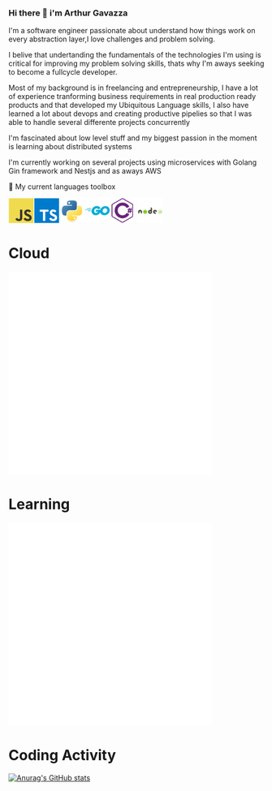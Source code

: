 ### Hi there 👋 i'm Arthur Gavazza
<p>I'm a software engineer passionate about understand how things work on every abstraction layer,I
  love challenges and problem solving. 
</p>
<p>I belive that undertanding the fundamentals of the technologies I'm using is critical for improving my problem solving skills, 
thats why I'm aways seeking to become a fullcycle developer.
</p>
<p>Most of my background is in freelancing and entrepreneurship, I have a lot of experience
tranforming business requirements in real production ready products and that developed my Ubiquitous Language skills, 
 I also have learned a lot about devops and creating productive pipelies so that I was able to handle several differente projects 
 concurrently 
</p>
<p>I'm fascinated about low level stuff and my biggest passion in the moment is learning about distributed systems</p>
<p> I'm currently working on several projects using microservices with Golang Gin framework and Nestjs and as aways AWS </p>

🧰 My current languages toolbox


<img src="https://github.com/devicons/devicon/blob/master/icons/javascript/javascript-original.svg" alt="JavaScript Logo" width="50" height="50"/><img src="https://github.com/devicons/devicon/blob/master/icons/typescript/typescript-plain.svg" alt="Typescript Logo" width="50" height="50"/><img src="https://github.com/devicons/devicon/blob/master/icons/python/python-original.svg" alt="Python Logo" width="50" height="50"/><img src="https://github.com/devicons/devicon/blob/master/icons/go/go-original-wordmark.svg" alt="Go Logo" width="50" height="50"/><img src="https://github.com/devicons/devicon/blob/master/icons/csharp/csharp-line.svg" alt="C# Logo" width="50" height="50"/>
<img src="https://github.com/devicons/devicon/blob/master/icons/nodejs/nodejs-original-wordmark.svg" alt="Node Logo" width="50" height="50"/>
</div>

<div>
<h1>Cloud</h1>
<img src="https://raw.githubusercontent.com/arthurgavazza/arthurgavazza/main/langstack.svg?token=GHSAT0AAAAAABRPPNHZXENVCKMZHAUGFFDYYQZCY3A" alt="cloudstack" width="400" height="400">

<h1>Learning</h1>
<img src="https://raw.githubusercontent.com/arthurgavazza/arthurgavazza/main/cloudstack.svg" alt="learning" width="400" height="400">
</div>


<h1>Coding Activity</h1>

[![Anurag's GitHub stats](https://github-readme-stats.vercel.app/api?username=arthurgavazza&count_private=true&show_icons=true&theme=radical)](https://github.com/anuraghazra/github-readme-stats)


